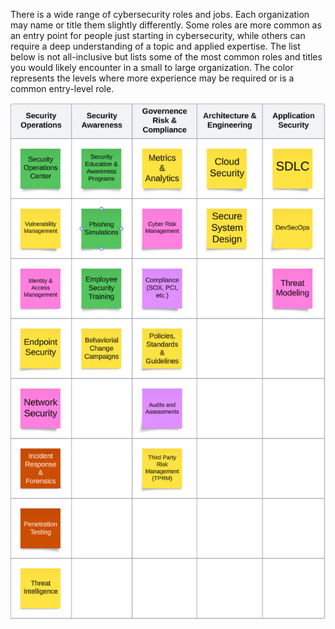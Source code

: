 There is a wide range of cybersecurity roles and jobs. Each organization may name or title them slightly differently. Some roles are more common as an entry point for people just starting in cybersecurity, while others can require a deep understanding of a topic and applied expertise. The list below is not all-inclusive but lists some of the most common roles and titles you would likely encounter in a small to large organization. The color represents the levels where more experience may be required or is a common entry-level role.

![Screenshot of cybersecurity roles](https://github.com/lancemueller/CybersecurityCareer/blob/main/Cyber%20Roles.png)
